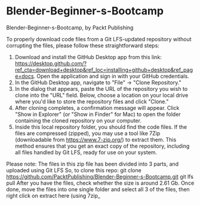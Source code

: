 # Blender-Beginner-s-Bootcamp
Blender-Beginner-s-Bootcamp, by Packt Publishing

To properly download code files from a Git LFS-updated repository without corrupting the files, please follow these straightforward steps:
1.	Download and install the GitHub Desktop app from this link: https://desktop.github.com/?ref_cta=download+desktop&ref_loc=installing+github+desktop&ref_page=docs. Open the application and sign in with your GitHub credentials.
2.	In the GitHub Desktop app, navigate to "File" -> "Clone Repository."
3.	In the dialog that appears, paste the URL of the repository you wish to clone into the "URL" field. Below, choose a location on your local drive where you'd like to store the repository files and click "Clone."
4.	After cloning completes, a confirmation message will appear. Click "Show in Explorer" (or "Show in Finder" for Mac) to open the folder containing the cloned repository on your computer.
5.	Inside this local repository folder, you should find the code files. If the files are compressed (zipped), you may use a tool like 7Zip (downloadable from https://www.7-zip.org/) to extract them.
This method ensures that you get an exact copy of the repository, including all files handled by Git LFS, ready for use on your system.

Please note:
The files in this zip file has been divided into 3 parts, and uploaded using Git LFS So, to clone this repo:
git clone https://github.com/PacktPublishing/Blender-Beginner-s-Bootcamp.git git lfs pull After you have the files, check whether the size is around 2.61 Gb. Once done, move the files into one single folder and select all 3 of the files, then right click on extract here (using 7zip_


